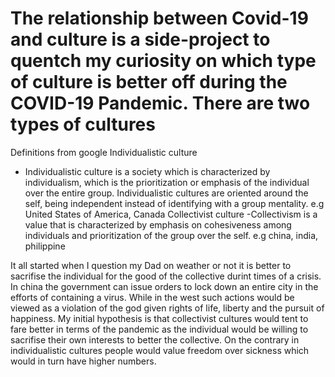 # The relationship between Covid-19 and culture is a side-project to quentch my curiosity on which type of culture is better off during the COVID-19 Pandemic. There are two types of cultures
Definitions from google
Individualistic culture
- Individualistic culture is a society which is characterized by individualism, which is the prioritization or emphasis of the individual over the entire group. Individualistic cultures are oriented around the self, being independent instead of identifying with a group mentality.
e.g United States of America, Canada
Collectivist culture
-Collectivism is a value that is characterized by emphasis on cohesiveness among individuals and prioritization of the group over the self.
e.g china, india, philippine 

It all started when I question my Dad on weather or not it is better to sacrifise the individual for the good of the collective durint times of a crisis. In china the government can issue orders to lock down an entire city in the efforts of containing a virus. While in the west such actions would be viewed as a violation of the god given rights of life, liberty and the pursuit of happiness. My initial hypothesis is that collectivist cultures would tent to fare better in terms of the pandemic as the individual would be willing to sacrifise their own interests to better the collective. On the contrary in individualistic cultures people would value freedom over sickness which would in turn have higher numbers. 